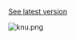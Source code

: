 [See latest version](http://plam.ch/konsept/agence/knu/)

![knu.png](http://plam.ch/konsept/agence/knu/images/logo.png)
